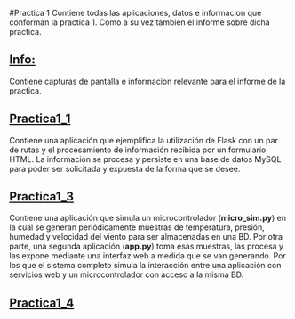 #Practica 1
Contiene todas las aplicaciones, datos e informacion que conforman la practica 1. Como a su vez tambien el informe sobre dicha practica.

## [Info:](Info)
Contiene capturas de pantalla e informacion relevante para el informe de la practica.

## [Practica1_1](Practica1_1)
Contiene una aplicación que ejemplifica la utilización de Flask con un par de rutas y el procesamiento de información recibida por un formulario HTML. La información se procesa y persiste en una base de datos MySQL para poder ser solicitada y expuesta de la forma que se desee.

## [Practica1_3](Practica1_3)
Contiene una aplicación que simula un microcontrolador (__micro_sim.py__) en la cual se generan periódicamente muestras de temperatura, presión, humedad y velocidad del viento para ser almacenadas en una BD. Por otra parte, una segunda aplicación (__app.py__) toma esas muestras, las procesa y las expone mediante una interfaz web a medida que se van generando. Por los que el sistema completo simula la interacción entre una aplicación con servicios web y un microcontrolador con acceso a la misma BD.

## [Practica1_4](Practica1_)
